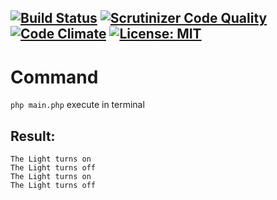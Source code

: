 [![Build Status](https://scrutinizer-ci.com/g/Jagepard/PhpDesignPatterns-Command/badges/build.png?b=master)](https://scrutinizer-ci.com/g/Jagepard/PhpDesignPatterns-Command/build-status/master)
[![Scrutinizer Code Quality](https://scrutinizer-ci.com/g/Jagepard/PhpDesignPatterns-Command/badges/quality-score.png?b=master)](https://scrutinizer-ci.com/g/Jagepard/PhpDesignPatterns-Command/?branch=master)
[![Code Climate](https://codeclimate.com/github/Jagepard/PhpDesignPatterns-Command/badges/gpa.svg)](https://codeclimate.com/github/Jagepard/PhpDesignPatterns-Command)
[![License: MIT](https://img.shields.io/badge/license-MIT-498e7f.svg)](https://mit-license.org/)
-----

# Command 
```php main.php``` execute in terminal

## Result:
```
The Light turns on 
The Light turns off 
The Light turns on 
The Light turns off 
```